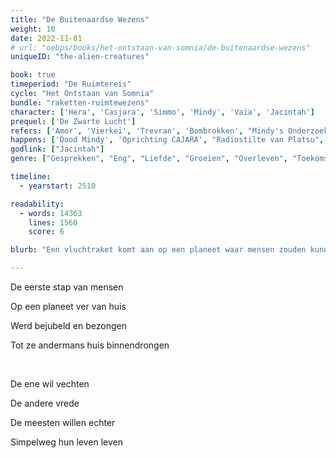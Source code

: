 ```yaml
---
title: "De Buitenaardse Wezens"
weight: 10
date: 2022-11-01
# url: "oebps/books/het-ontstaan-van-somnia/de-buitenaardse-wezens"
uniqueID: "the-alien-creatures"

book: true
timeperiod: "De Ruimtereis"
cycle: "Het Ontstaan van Somnia"
bundle: "raketten-ruimtewezens"
character: ['Hera', 'Casjara', 'Simmo', 'Mindy', 'Vaia', 'Jacintah']
prequel: ['De Zwarte Lucht']
refers: ['Amor', 'Vierkei', 'Trevran', 'Bombrokken', "Mindy's Onderzoek", "Nibuwe Stelsel", "Raketrace van Apranië", 'Babbelbroers', 'Platsu', 'Steen van Platsu', "Kurijn", "Wilplink", "Cosmo"]
happens: ['Dood Mindy', 'Oprichting CAJARA', "Radiostilte van Platsu", "Oprichting HERO"]
godlink: ["Jacintah"]
genre: ["Gesprekken", "Eng", "Liefde", "Groeien", "Overleven", "Toekomst", "Gevecht", "Biologie"]

timeline:
  - yearstart: 2510

readability:
  - words: 14363
    lines: 1560
    score: 6

blurb: "Een vluchtraket komt aan op een planeet waar mensen zouden kunnen leven. Ze juichen en feesten. Totdat ze ontdekken dat er misschien al iets anders leeft."

---
```


De eerste stap van mensen

Op een planeet ver van huis

Werd bejubeld en bezongen

Tot ze andermans huis binnendrongen

&nbsp;

De ene wil vechten

De andere vrede

De meesten willen echter

Simpelweg hun leven leven